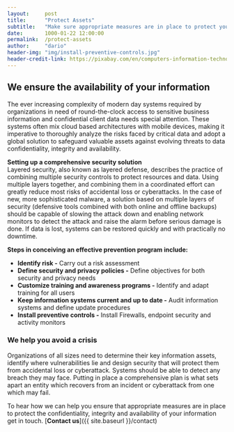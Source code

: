 ```yaml
---
layout:     post
title:      "Protect Assets"
subtitle:   "Make sure appropriate measures are in place to protect your information."
date:       1000-01-22 12:00:00
permalink:  /protect-assets
author:     "dario"
header-img: "img/install-preventive-controls.jpg"
header-credit-link: https://pixabay.com/en/computers-information-technology-2652997/
---
```


## We ensure the availability of your information
The ever increasing complexity of modern day systems required by organizations in need of round-the-clock access to sensitive business information and confidential client data needs special attention. These systems often mix cloud based architectures with  mobile devices, making it imperative to thoroughly analyze the risks faced by critical data and adopt a global solution to safeguard valuable assets against evolving threats to data confidentiality, integrity and availability.

**Setting up a comprehensive security solution**  
Layered security, also known as layered defense, describes the practice of combining multiple security controls to protect resources and data. Using multiple layers together, and combining them in a coordinated effort can greatly reduce most risks of accidental loss or cyberattacks. In the case of new, more sophisticated malware, a solution based on multiple layers of security (defensive tools combined with both online and offline backups) should be capable of slowing the attack down and enabling network monitors to detect the attack and raise the alarm before serious damage is done. If data is lost, systems can be restored quickly and with practically no downtime.

**Steps in conceiving an effective prevention program include:**

* **Identify risk -** Carry out a risk assessment
* **Define security and privacy policies -** Define objectives for both security and privacy needs
* **Customize training and awareness programs -** Identify and adapt training for all users
* **Keep information systems current and up to date -** Audit information systems and define update procedures
* **Install preventive controls -** Install Firewalls, endpoint security and activity monitors  

### We help you avoid a crisis
Organizations of all sizes need to determine their key information assets, identify where vulnerabilities lie and design security that will protect them from accidental loss or cyberattack. Systems should be able to detect any breach they may face. Putting in place a comprehensive plan is what sets apart an entity which recovers from an incident or cyberattack from one which may fail.

To hear how we can help you ensure that appropriate measures are in place to protect the confidentiality, integrity and availability of your information get in touch. [**Contact us**]({{ site.baseurl }}/contact)
